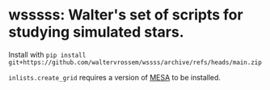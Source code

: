 # wsssss: Walter's set of scripts for studying simulated stars.

Install with
`pip install git+https://github.com/waltervrossem/wssss/archive/refs/heads/main.zip`

`inlists.create_grid` requires a version of [MESA](https://docs.mesastar.org) to be installed.